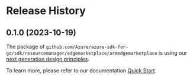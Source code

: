 # Release History

## 0.1.0 (2023-10-19)

The package of `github.com/Azure/azure-sdk-for-go/sdk/resourcemanager/edgemarketplace/armedgemarketplace` is using our [next generation design principles](https://azure.github.io/azure-sdk/general_introduction.html).

To learn more, please refer to our documentation [Quick Start](https://aka.ms/azsdk/go/mgmt).
